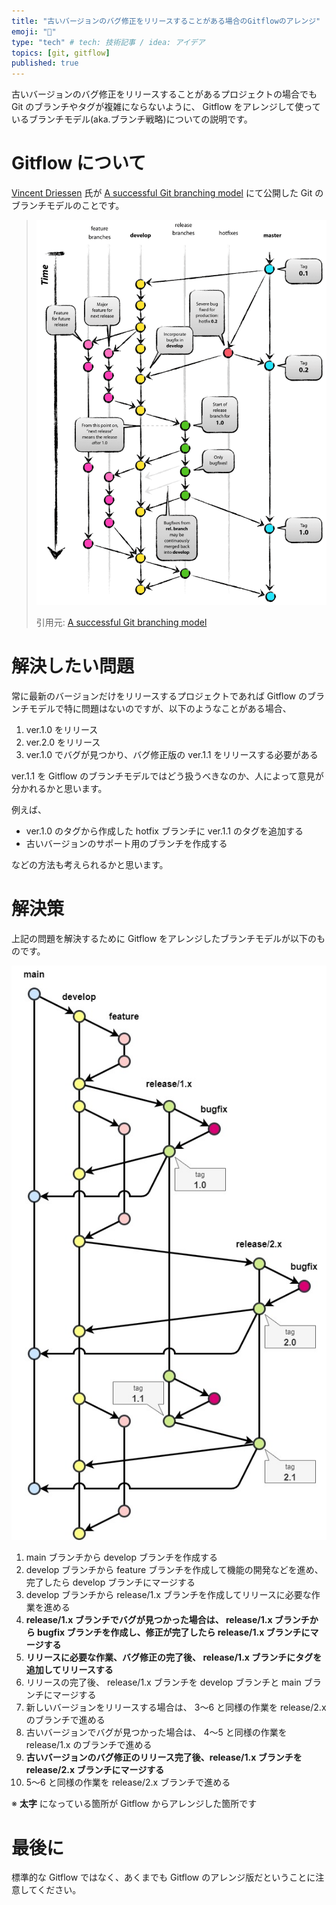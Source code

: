 ```yaml
---
title: "古いバージョンのバグ修正をリリースすることがある場合のGitflowのアレンジ"
emoji: "🦝"
type: "tech" # tech: 技術記事 / idea: アイデア
topics: [git, gitflow]
published: true
---
```

古いバージョンのバグ修正をリリースすることがあるプロジェクトの場合でも Git のブランチやタグが複雑にならないように、 Gitflow をアレンジして使っているブランチモデル(aka.ブランチ戦略)についての説明です。

# Gitflow について

[Vincent Driessen](https://nvie.com/about/) 氏が [A successful Git branching model](https://nvie.com/posts/a-successful-git-branching-model/) にて公開した Git のブランチモデルのことです。

> ![](/images/git-model@2x.png)
> 
> 引用元: [A successful Git branching model](https://nvie.com/posts/a-successful-git-branching-model/)

# 解決したい問題

常に最新のバージョンだけをリリースするプロジェクトであれば Gitflow のブランチモデルで特に問題はないのですが、以下のようなことがある場合、

1. ver.1.0 をリリース
1. ver.2.0 をリリース
1. ver.1.0 でバグが見つかり、バグ修正版の ver.1.1 をリリースする必要がある

ver.1.1 を Gitflow のブランチモデルではどう扱うべきなのか、人によって意見が分かれるかと思います。

例えば、

- ver.1.0 のタグから作成した hotfix ブランチに ver.1.1 のタグを追加する
- 古いバージョンのサポート用のブランチを作成する

などの方法も考えられるかと思います。

# 解決策

上記の問題を解決するために Gitflow をアレンジしたブランチモデルが以下のものです。

![](/images/Gitflow-arrange.jpg)

1. main ブランチから develop ブランチを作成する
1. develop ブランチから feature ブランチを作成して機能の開発などを進め、完了したら develop ブランチにマージする
1. develop ブランチから release/1.x ブランチを作成してリリースに必要な作業を進める
1. __release/1.x ブランチでバグが見つかった場合は、 release/1.x ブランチから bugfix ブランチを作成し、修正が完了したら release/1.x ブランチにマージする__
1. __リリースに必要な作業、バグ修正の完了後、 release/1.x ブランチにタグを追加してリリースする__
1. リリースの完了後、 release/1.x ブランチを develop ブランチと main ブランチにマージする
1. 新しいバージョンをリリースする場合は、 3～6 と同様の作業を release/2.x のブランチで進める
1. 古いバージョンでバグが見つかった場合は、 4～5 と同様の作業を release/1.x のブランチで進める
1. __古いバージョンのバグ修正のリリース完了後、release/1.x ブランチを release/2.x ブランチにマージする__
1. 5～6 と同様の作業を release/2.x ブランチで進める

※ __太字__ になっている箇所が Gitflow からアレンジした箇所です

# 最後に

標準的な Gitflow ではなく、あくまでも Gitflow のアレンジ版だということに注意してください。
